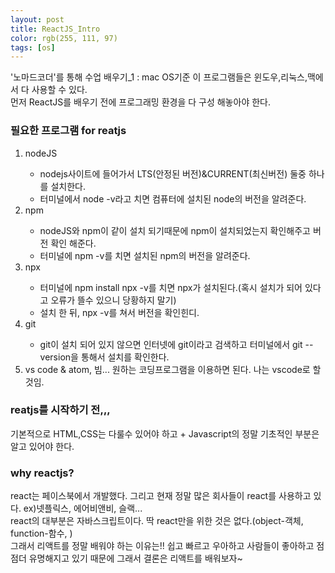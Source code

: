 ```yaml
---
layout: post
title: ReactJS_Intro
color: rgb(255, 111, 97)
tags: [os]
---
```

<head>'노마드코더'를 통해 수업 배우기_1 : mac OS기준</head>
<meta charset="utf-8">

<body>
이 프로그램들은 윈도우,리눅스,맥에서 다 사용할 수 있다.<br>
먼저 ReactJS를 배우기 전에 프로그래밍 환경을 다 구성 해놓아야 한다. 
<h3>필요한 프로그램 for reatjs</h3>
<ol>
<li>nodeJS</li>
<ul>
<li>nodejs사이트에 들어가서 LTS(안정된 버전)&CURRENT(최신버전) 둘중 하나를 설치한다.</li>
<li>터미널에서 node -v라고 치면 컴퓨터에 설치된 node의 버전을 알려준다.</li>
</ul>
<li>npm</li>
<ul>
<li>nodeJS와 npm이 같이 설치 되기때문에 npm이 설치되었는지 확인해주고 버전 확인 해준다.</li>
<li>터미널에 npm -v를 치면 설치된 npm의 버전을 알려준다.</li>
</ul>
<li>npx</li>
<ul>
<li>터미널에 npm install npx -v를 치면 npx가 설치된다.(혹시 설치가 되어 있다고 오류가 뜰수 있으니 당황하지 말기)</li>
<li>설치 한 뒤, npx -v를 쳐서 버전을 확인힌디.</li>
</ul>
<li>git</li>
<ul>
<li>git이 설치 되어 있지 않으면 인터넷에 git이라고 검색하고 터미널에서 git --version을 통해서 설치를 확인한다.</li>
</ul>
<li>vs code & atom, 빔... 원하는 코딩프로그램을 이용하면 된다. 나는 vscode로 할것임.</li>
</ol>
<h3>reatjs를 시작하기 전,,,</h3>
<p>기본적으로 HTML,CSS는 다룰수 있어야 하고 + Javascript의 정말 기초적인 부분은 알고 있어야 한다.</p>
<h3>why reactjs?</h3>
<p>react는 페이스북에서 개발했다. 그리고 현재 정말 많은 회사들이 react를 사용하고 있다. ex)넷플릭스, 에어비앤비, 슬랙...<br>
react의 대부분은 자바스크립트이다. 딱 react만을 위한 것은 없다.(object-객체, function-함수, )<br>그래서 리액트를 정말 배워야 하는 이유는!! 쉽고 빠르고 우아하고 사람들이 좋아하고 점점더 유명해지고 있기 때문에 그래서 결론은 리액트를 배워보자~</p>
</body>